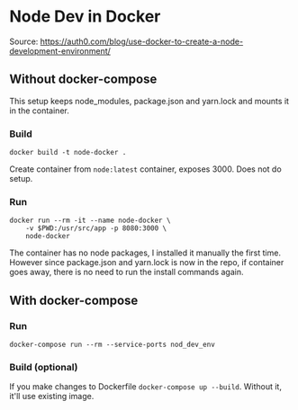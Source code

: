 # Node Dev in Docker

Source: https://auth0.com/blog/use-docker-to-create-a-node-development-environment/

## Without docker-compose

This setup keeps node_modules, package.json and yarn.lock and mounts it in the container.

### Build
`docker build -t node-docker .`

Create container from `node:latest` container, exposes 3000. Does not do setup.

### Run

```
docker run --rm -it --name node-docker \
    -v $PWD:/usr/src/app -p 8080:3000 \
    node-docker
```

The container has no node packages, I installed it manually the first time. However since package.json and yarn.lock is now in the repo, if container goes away, there is no need to run the install commands again.

## With docker-compose

### Run
`docker-compose run --rm --service-ports nod_dev_env`

### Build (optional)
If you make changes to Dockerfile `docker-compose up --build`. Without it, it'll use existing image.